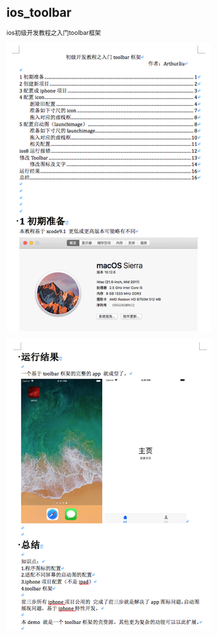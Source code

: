 # ios_toolbar
 ios初级开发教程之入门toolbar框架

![截图1竖屏小屏幕](https://github.com/fly0001/ios_toolbar/raw/master/stock/Assets.xcassets/2.png)

![截图1竖屏小屏幕](https://github.com/fly0001/ios_toolbar/raw/master/stock/Assets.xcassets/1.png)

